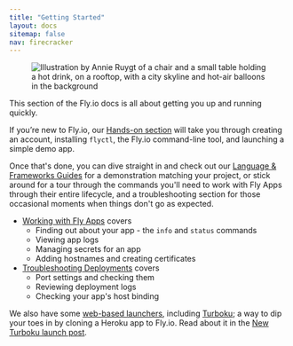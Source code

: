 ```yaml
---
title: "Getting Started"
layout: docs
sitemap: false
nav: firecracker
---
```


<figure>
  <img src="/static/images/docs-guide.jpg" srcset="/static/images/docs-guide@2x.jpg 2x" alt="Illustration by Annie Ruygt of a chair and a small table holding a hot drink, on a rooftop, with a city skyline and hot-air balloons in the background">
</figure>

This section of the Fly.io docs is all about getting you up and running quickly.

If you’re new to Fly.io, our [Hands-on section](/docs/hands-on/) will take you through creating an account, installing `flyctl`, the Fly.io command-line tool, and launching a simple demo app.

Once that's done, you can dive straight in and check out our [Language & Frameworks Guides](/docs/languages-and-frameworks/) for a demonstration matching your project, or stick around for a tour through the commands you'll need to work with Fly Apps through their entire lifecycle, and a troubleshooting section for those occasional moments when things don't go as expected.

* [Working with Fly Apps](/docs/getting-started/working-with-fly-apps/) covers
  * Finding out about your app - the `info` and `status` commands
  * Viewing app logs
  * Managing secrets for an app
  * Adding hostnames and creating certificates
* [Troubleshooting Deployments](/docs/getting-started/troubleshooting/) covers
  * Port settings and checking them
  * Reviewing deployment logs
  * Checking your app's host binding


We also have some [web-based launchers](https://fly.io/launch/), including [Turboku](https://fly.io/launch/heroku); a way to dip your toes in by cloning a Heroku app to Fly.io. Read about it in the [New Turboku launch post](https://fly.io/blog/new-turboku/).
